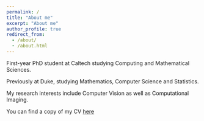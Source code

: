 ```yaml
---
permalink: /
title: "About me"
excerpt: "About me"
author_profile: true
redirect_from: 
  - /about/
  - /about.html
---
```


First-year PhD student at Caltech studying Computing and Mathematical Sciences. 

Previously at Duke, studying Mathematics, Computer Science and Statistics. 

My research interests include Computer Vision as well as Computational Imaging. 

You can find a copy of my CV [here](/files/Brandon_Zhao_CV.pdf)

<!-- Publications
====== -->
